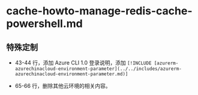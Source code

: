 # cache-howto-manage-redis-cache-powershell.md

## 特殊定制

* 43-44 行，添加 Azure CLI 1.0 登录说明，添加 `[!INCLUDE [azurerm-azurechinacloud-environment-parameter](../../includes/azurerm-azurechinacloud-environment-parameter.md)]`

* 65-66 行，删除其他云环境的相关内容。